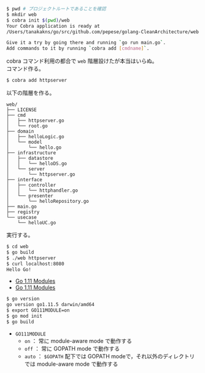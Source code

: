 ```bash
$ pwd # プロジェクトルートであることを確認
$ mkdir web
$ cobra init $(pwd)/web
Your Cobra application is ready at
/Users/tanakakns/go/src/github.com/pepese/golang-CleanArchitecture/web

Give it a try by going there and running `go run main.go`.
Add commands to it by running `cobra add [cmdname]`.
```

cobra コマンド利用の都合で `web` 階層設けたが本当はいらぬ。  
コマンド作る。

```bash
$ cobra add httpserver
```

以下の階層を作る。

```
web/
├── LICENSE
├── cmd
│   ├── httpserver.go
│   └── root.go
├── domain
│   ├── helloLogic.go
│   └── model
│       └── hello.go
├── infrastructure
│   ├── datastore
│   │   └── helloDS.go
│   └── server
│       └── httpserver.go
├── interface
│   ├── controller
│   │   └── httphandler.go
│   └── presenter
│       └── helloRepository.go
├── main.go
├── registry
└── usecase
    └── helloUC.go
```

実行する。

```bash
$ cd web
$ go build
$ ./web httpserver
$ curl localhost:8080
Hello Go!
```

- [Go 1.11 Modules](https://github.com/golang/go/wiki/Modules)
- [Go 1.11 Modules](https://qiita.com/sky0621/items/9af758c7df5403caa991)

```bash
$ go version
go version go1.11.5 darwin/amd64
$ export GO111MODULE=on
$ go mod init
$ go build
```

- `GO111MODULE`
    - `on` ： 常に module-aware mode で動作する
    - `off` ： 常に GOPATH mode で動作する
    - `auto` ： `$GOPATH` 配下では  GOPATH modeで，それ以外のディレクトリでは module-aware mode で動作する